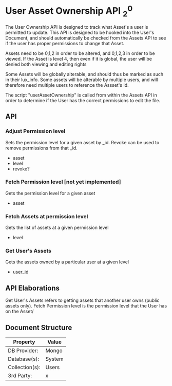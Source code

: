 # User Asset Ownership API $_2^0$
The User Ownership API is designed to track what Asset's a user is permitted to update. This API is designed to be hooked into the User's Document, and should automatically be checked from the Assets API to see if the user has proper permissions to change that Asset. 

Assets need to be 0,1,2 in order to be altered, and 0,1,2,3 in order to be viewed. If the Asset is level 4, then even if it is global, the user will be denied both viewing and editing rights

Some Assets will be globally alterable, and should thus be marked as such in their lux\_info. Some assets will be alterable by multiple users, and will therefore need multiple users to reference the Assset's Id.

The script "userAssetOwnership" is called from within the Assets API in order to determine if the User has the correct permissions to edit the file. 

## API
### Adjust Permission level
Sets the permission level for a given asset by \_id. Revoke can be used to remove permissions from that \_id.

* asset
* level
* revoke? 

### Fetch Permission level [not yet implemented]
Gets the permission level for a given asset
* asset

### Fetch Assets at permission level
Gets the list of assets at a given permission level 
* level

### Get User's Assets
Gets the assets owned by a particular user at a given level
* user\_id

## API Elaborations
Get User's Assets refers to getting assets that another user owns (public assets only). Fetch Permission level is the permission level that the User has on the Asset/


## Document Structure

| Property | Value |
|----------|-------|
| DB Provider: | Mongo |
| Database(s): | System |
| Collection(s): | Users | 
| 3rd Party: | x |

